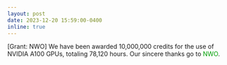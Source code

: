 ```yaml
---
layout: post
date: 2023-12-20 15:59:00-0400
inline: true
---
```


[Grant: NWO]   We have been awarded 10,000,000 credits for the use of NVIDIA A100 GPUs, totaling 78,120 hours. Our sincere thanks go to <span style='color:#009f06;'>NWO</span>.

